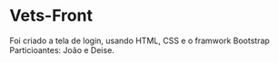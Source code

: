 # Vets-Front

Foi criado a tela de login, usando HTML, CSS e  o framwork Bootstrap
Particioantes: João e Deise.
